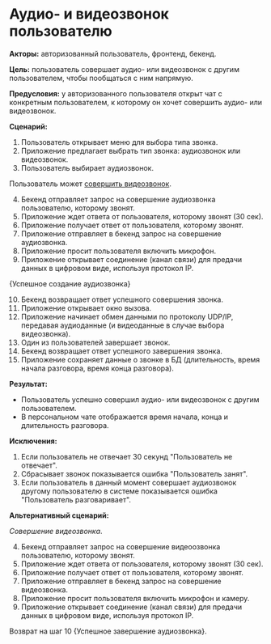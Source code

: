 # Аудио- и видеозвонок пользователю

**Акторы:** авторизованный пользователь, фронтенд, бекенд.

**Цель:** пользователь совершает аудио- или видеозвонок с другим пользователем, чтобы пообщаться с ним напрямую.

**Предусловия:** у авторизованного пользователя открыт чат с конкретным пользователем, к которому он хочет совершить аудио- или видеозвонок.

**Сценарий:**
1. Пользователь открывает меню для выбора типа звонка.
2. Приложение предлагает выбрать тип звонка: аудиозвонок или видеозвонок.
3. Пользователь выбирает аудиозвонок.

Пользователь может [совершить видеозвонок](#Совершение_видеозвонка).

4. Бекенд отправляет запрос на совершение аудиозвонка пользователю, которому звонят.
5. Приложение ждет ответа от пользователя, которому звонят (30 сек).
6. Приложение получает ответ от пользователя, которому звонят.
7. Приложение отправляет в бекенд запрос на совершение аудиозвонка.
8. Приложение просит пользователя включить микрофон.
9. Приложение открывает соединение (канал связи) для предачи данных в цифровом виде, используя протокол IP.

{Успешное создание аудиозвонка}

10. Бекенд возвращает ответ успешного совершения звонка.
11. Приложение открывает окно вызова.
12. Приложение начинает обмен данными по протоколу UDP/IP, передавая аудиоданные (и видеоданные в случае выбора видеозвонка).
13. Один из пользователей завершает звонок.
14. Бекенд возвращает ответ успешного завершения звонка.
15. Приложение сохраняет данные о звонке в БД (длительность, время начала разговора, время конца разговора).

**Результат:**
* Пользователь успешно совершил аудио- или видеозвонок с другим пользователем.
* В персональном чате отображается время начала, конца и длительность разговора.

**Исключения:**
1. Если пользователь не отвечает 30 секунд "Пользователь не отвечает".
2. Сбрасывает звонок показывается ошибка "Пользователь занят".
3. Если пользователь в данный момент совершает аудиозвонок другому пользователю в системе показывается ошибка "Пользователь разговаривает".


**Альтернативный сценарий:**

<a name="Совершение_видеозвонка"></a> *Совершение видеозвонка*.

4. Бекенд отправляет запрос на совершение видеоозвонка пользователю, которому звонят.
5. Приложение ждет ответа от пользователя, которому звонят (30 сек).
6. Приложение получает ответ от пользователя, которому звонят.
7. Приложение отправляет в бекенд запрос на совершение видеозвонка.
8. Приложение просит пользователя включить микрофон и камеру.
9. Приложение открывает соединение (канал связи) для предачи данных в цифровом виде, используя протокол IP.

Возврат на шаг 10 {Успешное завершение аудиозвонка}.



